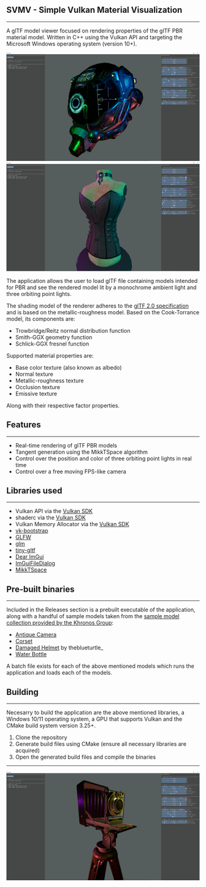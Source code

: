 ## SVMV - Simple Vulkan Material Visualization

---

A glTF model viewer focused on rendering properties of the glTF PBR material model. Written in C++ using the Vulkan API and targeting the Microsoft Windows operating system (version 10+).

![Rendered "Damaged Helmet" model](screenshots/helmet_full.PNG)
![Rendered "Corset" model](screenshots/corset_full.PNG)

The application allows the user to load glTF file containing models intended for PBR and see the rendered model lit by a monochrome ambient light and three orbiting point lights.

The shading model of the renderer adheres to the [glTF 2.0 specification](https://registry.khronos.org/glTF/specs/2.0/glTF-2.0.html) and is based on the metallic-roughness model. Based on the Cook-Torrance model, its components are:

 - Trowbridge/Reitz normal distribution function
 - Smith-GGX geometry function
 - Schlick-GGX fresnel function

 Supported material properties are:

 - Base color texture (also known as albedo)
 - Normal texture
 - Metallic-roughness texture
 - Occlusion texture
 - Emissive texture
  
Along with their respective factor properties.

## Features

---

 - Real-time rendering of glTF PBR models
 - Tangent generation using the MikkTSpace algorithm
 - Control over the position and color of three orbiting point lights in real time
 - Control over a free moving FPS-like camera

## Libraries used

---

 - Vulkan API via the [Vulkan SDK](https://www.lunarg.com/vulkan-sdk/)
 - shaderc via the [Vulkan SDK](https://www.lunarg.com/vulkan-sdk/)
 - Vulkan Memory Allocator via the [Vulkan SDK](https://www.lunarg.com/vulkan-sdk/)
 - [vk-bootstrap](https://github.com/charles-lunarg/vk-bootstrap)
 - [GLFW](https://www.glfw.org/)
 - [glm](https://github.com/g-truc/glm)
 - [tiny-gltf](https://github.com/syoyo/tinygltf)
 - [Dear ImGui](https://github.com/ocornut/imgui)
 - [ImGuiFileDialog](https://github.com/aiekick/ImGuiFileDialog)
 - [MikkTSpace](https://github.com/mmikk/MikkTSpace)

## Pre-built binaries

---

Included in the Releases section is a prebuilt executable of the application, along with a handful of sample models taken from the [sample model collection provided by the Khronos Group](https://github.com/KhronosGroup/glTF-Sample-Models/tree/main/2.0):

 - [Antique Camera](https://github.com/KhronosGroup/glTF-Sample-Models/tree/main/2.0/AntiqueCamera)
 - [Corset](https://github.com/KhronosGroup/glTF-Sample-Models/tree/main/2.0/Corset)
 - [Damaged Helmet](https://github.com/KhronosGroup/glTF-Sample-Models/tree/main/2.0/DamagedHelmet) by theblueturtle_
 - [Water Bottle](https://github.com/KhronosGroup/glTF-Sample-Models/tree/main/2.0/WaterBottle)

A batch file exists for each of the above mentioned models which runs the application and loads each of the models.

## Building

---

Necesarry to build the application are the above mentioned libraries, a Windows 10/11 operating system, a GPU that supports Vulkan and the CMake build system version 3.25+.

1. Clone the repository
2. Generate build files using CMake (ensure all necessary libraries are acquired)
3. Open the generated build files and compile the binaries

---

![Rendered "Antique Camera" model](screenshots/camera_full.PNG)